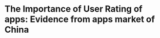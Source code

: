 The Importance of User Rating of apps: Evidence from apps market of China
================================
